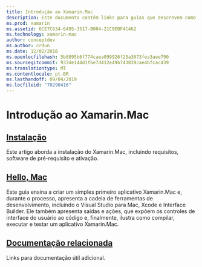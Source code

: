 ```yaml
---
title: Introdução ao Xamarin.Mac
description: Este documento contém links para guias que descrevem como instalar o Xamarin.Mac e fornecem um passo a passo de como criar um aplicativo de exemplo do Xamarin.Mac.
ms.prod: xamarin
ms.assetid: 6CE7C634-6495-3517-B004-21C9EBF4C462
ms.technology: xamarin-mac
author: conceptdev
ms.author: crdun
ms.date: 12/02/2016
ms.openlocfilehash: 5b8095b6f774caea099926f23a3673fea3aee790
ms.sourcegitcommit: 933de144d1fbe7d412e49b743839cae4bfcac439
ms.translationtype: MT
ms.contentlocale: pt-BR
ms.lasthandoff: 09/04/2019
ms.locfileid: "70290416"
---
```

# <a name="getting-started-with-xamarinmac"></a>Introdução ao Xamarin.Mac

## <a name="installationmacget-startedinstallationmd"></a>[Instalação](~/mac/get-started/installation.md)

Este artigo aborda a instalação do Xamarin.Mac, incluindo requisitos, software de pré-requisito e ativação.

## <a name="hello-macmacget-startedhello-macmd"></a>[Hello, Mac](~/mac/get-started/hello-mac.md)

Este guia ensina a criar um simples primeiro aplicativo Xamarin.Mac e, durante o processo, apresenta a cadeia de ferramentas de desenvolvimento, incluindo o Visual Studio para Mac, Xcode e Interface Builder. Ele também apresenta saídas e ações, que expõem os controles de interface do usuário ao código e, finalmente, ilustra como compilar, executar e testar um aplicativo Xamarin.Mac.

## <a name="related-documentationmacget-startedrelatedmd"></a>[Documentação relacionada](~/mac/get-started/related.md)

Links para documentação útil adicional.
